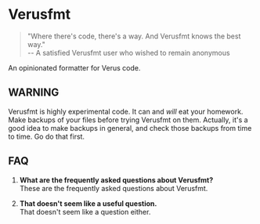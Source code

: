 # Verusfmt

> "Where there's code, there's a way. And Verusfmt knows the best way."  
>   -- A satisfied Verusfmt user who wished to remain anonymous

An opinionated formatter for Verus code.

## WARNING

Verusfmt is highly experimental code. It can and _will_ eat your homework. Make
backups of your files before trying Verusfmt on them. Actually, it's a good idea
to make backups in general, and check those backups from time to time. Go do
that first.

## FAQ

1. **What are the frequently asked questions about Verusfmt?**  
These are the frequently asked questions about Verusfmt.

1. **That doesn't seem like a useful question.**  
That doesn't seem like a question either.
